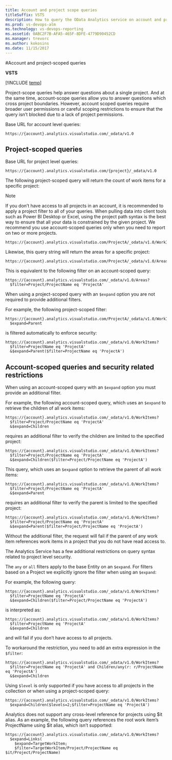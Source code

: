 ```yaml
---
title: Account and project scope queries
titleSuffix: VSTS 
description: How to query the OData Analytics service on account and project level  
ms.prod: vs-devops-alm
ms.technology: vs-devops-reporting
ms.assetid: 0ABC2F7B-AFA5-465F-8DFE-4779D90452CD  
ms.manager: trevorc
ms.author: kokosins
ms.date: 11/15/2017
---
```


#Account and project-scoped queries

**VSTS**  

[!INCLUDE [temp](../_shared/analytics-preview.md)]

Project-scope queries help answer questions about a single project. And at the same time, account-scope queries allow you to answer questions which cross project boundaries. However, account scoped queries require broader user permissions or careful scoping restrictions to ensure that the query isn’t blocked due to a lack of project permissions.

Base URL for account level queries:
```
https://{account}.analytics.visualstudio.com/_odata/v1.0
```
## Project-scoped queries
Base URL for project level queries:
 ```OData
https://{account}.analytics.visualstudio.com/{project}/_odata/v1.0
```

The following project-scoped query will return the count of work items for a specific project:  

>[!NOTE]
>If you don’t have access to all projects in an account, it is recommended to apply a project filter to all of your queries. When pulling data into client tools such as Power BI Desktop or Excel, using the project path syntax is the best way to ensure that all your data is constrained by the given project. We recommend you use account-scoped queries only when you need to report on two or more projects.


```OData
https://{account}.analytics.visualstudio.com/ProjectA/_odata/v1.0/WorkItems/$count
```

Likewise, this query string will return the areas for a specific project:

```OData
https://{account}.analytics.visualstudio.com/ProjectA/_odata/v1.0/Areas
```

This is equivalent to the following filter on an account-scoped query:

```OData
https://{account}.analytics.visualstudio.com/_odata/v1.0/Areas?
  $filter=Project/ProjectName eq 'ProjectA'
```

When using a project-scoped query with an ```$expand``` option you are not required to provide additional filters.

For example, the following project-scoped filter:

``` odata
https://{account}.analytics.visualstudio.com/ProjectA/_odata/v1.0/WorkItems?
  $expand=Parent
```

is filtered automatically to enforce security:

```OData
https://{account}.analytics.visualstudio.com/_odata/v1.0/WorkItems?
  $filter=ProjectName eq 'ProjectA'
  &$expand=Parent($filter=ProjectName eq 'ProjectA')
```
##  Account-scoped queries and security related restrictions

When using an account-scoped query with an ```$expand``` option you must provide an additional filter.

For example, the following account-scoped query, which uses an ```$expand``` to retrieve the children of all work items:
	
```OData
https://{account}.analytics.visualstudio.com/_odata/v1.0/WorkItems?
  $filter=Project/ProjectName eq 'ProjectA'
  &$expand=Children
```

requires an additional filter to verify the children are limited to the specified project:
	
```OData
https://{account}.analytics.visualstudio.com/_odata/v1.0/WorkItems?
  $filter=Project/ProjectName eq 'ProjectA'
  &$expand=Children($filter=Project/ProjectName eq 'ProjectA')
```

This query, which uses an ```$expand``` option to retrieve the parent of all work items:

```OData
https://{account}.analytics.visualstudio.com/_odata/v1.0/WorkItems?
  $filter=Project/ProjectName eq 'ProjectA'
  &$expand=Parent

```

requires an additional filter to verify the parent is limited to the specified project:

```OData
https://{account}.analytics.visualstudio.com/_odata/v1.0/WorkItems?
  $filter=Project/ProjectName eq 'ProjectA'
  &$expand=Parent($filter=Project/ProjectName eq 'ProjectA')
```

Without the additional filter, the request will fail if the parent of any work item references work items in a project that you do not have read access to.


The Analytics Service has a few additional restrictions on query syntax related to project level security.

The ```any``` or ```all``` filters apply to the base Entity on an ```$expand```.  For filters based on a Project we explicitly ignore the filter when using an ```$expand```:

For example, the following query:
```OData
https://{account}.analytics.visualstudio.com/_odata/v1.0/WorkItems?
  $filter=ProjectName eq 'ProjectA'
  &$expand=Children($filter=Project/ProjectName eq 'ProjectA')
```
is interpreted as:
```OData
https://{account}.analytics.visualstudio.com/_odata/v1.0/WorkItems?
  $filter=ProjectName eq 'ProjectA'
  &$expand=Children
```
and will fail if you don’t have access to all projects.
	
To workaround the restriction, you need to add an extra expression in the ```$filter```:
```OData
https://{account}.analytics.visualstudio.com/_odata/v1.0/WorkItems?
  $filter=ProjectName eq 'ProjectA' and Children/any(r: r/ProjectName eq 'ProjectA')
  &$expand=Children
```

Using ```$level``` is only supported if you have access to all projects in the collection or when using a project-scoped query:
	
```OData
https://{account}.analytics.visualstudio.com/_odata/v1.0/WorkItems?
  $expand=Children($levels=2;$filter=ProjectName eq 'ProjectA')
```

Analytics does not support any cross-level reference for projects using $it alias. As an example, the following query references the root work item’s ProjectName using $it alias, which isn’t supported:

```OData
https://{account}.analytics.visualstudio.com/_odata/v1.0/WorkItems?
  $expand=Links(
    $expand=TargetWorkItem;
    $filter=TargetWorkItem/Project/ProjectName eq $it/Project/ProjectName)
```

